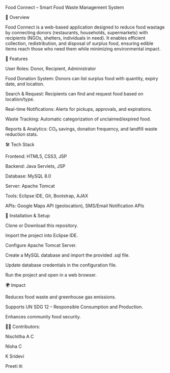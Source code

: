 Food Connect – Smart Food Waste Management System

📌 Overview

Food Connect is a web-based application designed to reduce food wastage by connecting donors (restaurants, households, supermarkets) with recipients (NGOs, shelters, individuals in need). It enables efficient collection, redistribution, and disposal of surplus food, ensuring edible items reach those who need them while minimizing environmental impact.

🚀 Features

User Roles: Donor, Recipient, Administrator

Food Donation System: Donors can list surplus food with quantity, expiry date, and location.

Search & Request: Recipients can find and request food based on location/type.

Real-time Notifications: Alerts for pickups, approvals, and expirations.

Waste Tracking: Automatic categorization of unclaimed/expired food.

Reports & Analytics: CO₂ savings, donation frequency, and landfill waste reduction stats.

🛠 Tech Stack

Frontend: HTML5, CSS3, JSP

Backend: Java Servlets, JSP

Database: MySQL 8.0

Server: Apache Tomcat

Tools: Eclipse IDE, Git, Bootstrap, AJAX

APIs: Google Maps API (geolocation), SMS/Email Notification APIs

📂 Installation & Setup

Clone or Download this repository.

Import the project into Eclipse IDE.

Configure Apache Tomcat Server.

Create a MySQL database and import the provided .sql file.

Update database credentials in the configuration file.

Run the project and open in a web browser.

🌍 Impact

Reduces food waste and greenhouse gas emissions.

Supports UN SDG 12 – Responsible Consumption and Production.

Enhances community food security.

👩‍💻 Contributors:

Nischitha A C

Nisha C

K Sridevi

Preeti iti
